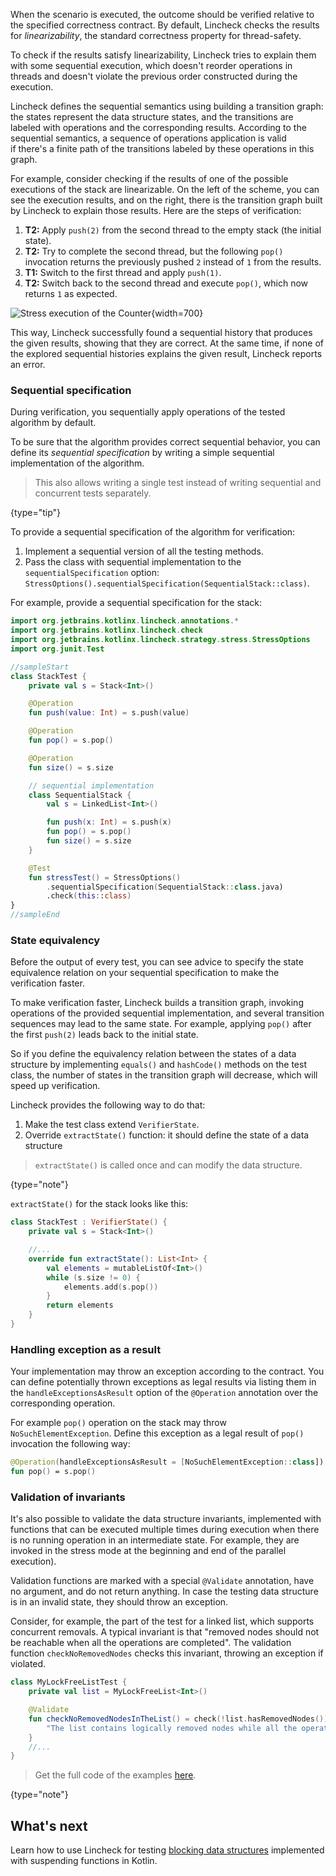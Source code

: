 [//]: # (title: Result verification)

When the scenario is executed, the outcome should be verified relative to the specified correctness contract. By
default, Lincheck checks the results for _linearizability_, the standard correctness property for thread-safety.

To check if the results satisfy linearizability, Lincheck tries to explain them with some sequential execution, which
doesn't reorder operations in threads and doesn't violate the previous order constructed during the execution.

Lincheck defines the sequential semantics using building a transition graph: the states represent the data structure
states, and the transitions are labeled with operations and the corresponding results. According to the sequential
semantics, a sequence of operations application is valid  
if there's a finite path of the transitions labeled by these operations in this graph.

For example, consider checking if the results of one of the possible executions of the stack are linearizable. On the
left of the scheme, you can see the execution results, and on the right, there is the transition graph built by Lincheck
to explain those results. Here are the steps of verification:

1. **T2:** Apply `push(2)` from the second thread to the empty stack (the initial state).
2. **T2:** Try to complete the second thread, but the following `pop()` invocation returns the previously pushed `2`
   instead of `1` from the results.
3. **T1:** Switch to the first thread and apply `push(1)`.
4. **T2:** Switch back to the second thread and execute `pop()`, which now returns `1` as expected.

![Stress execution of the Counter](stack_lts.png){width=700}

This way, Lincheck successfully found a sequential history that produces the given results, showing that they are
correct. At the same time, if none of the explored sequential histories explains the given result, Lincheck reports an
error.

### Sequential specification

During verification, you sequentially apply operations of the tested algorithm by default.

To be sure that the algorithm provides correct sequential behavior, you can define its _sequential specification_
by writing a simple sequential implementation of the algorithm.

> This also allows writing a single test instead of writing sequential and concurrent tests separately.
>
{type="tip"}

To provide a sequential specification of the algorithm for verification:

1. Implement a sequential version of all the testing methods.
2. Pass the class with sequential implementation to the `sequentialSpecification` option:
   `StressOptions().sequentialSpecification(SequentialStack::class)`.

For example, provide a sequential specification for the stack:

```kotlin
import org.jetbrains.kotlinx.lincheck.annotations.*
import org.jetbrains.kotlinx.lincheck.check
import org.jetbrains.kotlinx.lincheck.strategy.stress.StressOptions
import org.junit.Test

//sampleStart
class StackTest {
    private val s = Stack<Int>()

    @Operation
    fun push(value: Int) = s.push(value)

    @Operation
    fun pop() = s.pop()

    @Operation
    fun size() = s.size

    // sequential implementation
    class SequentialStack {
        val s = LinkedList<Int>()

        fun push(x: Int) = s.push(x)
        fun pop() = s.pop()
        fun size() = s.size
    }

    @Test
    fun stressTest() = StressOptions()
        .sequentialSpecification(SequentialStack::class.java)
        .check(this::class)
}
//sampleEnd
```

### State equivalency

Before the output of every test, you can see advice to specify the state equivalence relation on your sequential
specification to make the verification faster.

To make verification faster, Lincheck builds a transition graph, invoking operations of the provided sequential
implementation, and several transition sequences may lead to the same state. For example, applying `pop()` after the
first `push(2)` leads back to the initial state.

So if you define the equivalency relation between the states of a data structure by implementing `equals()`
and `hashCode()` methods on the test class, the number of states in the transition graph will decrease, which will speed
up verification.

Lincheck provides the following way to do that:

1. Make the test class extend `VerifierState`.
2. Override `extractState()` function: it should define the state of a data structure

> `extractState()` is called once and can modify the data structure.
>
{type="note"}

`extractState()` for the stack looks like this:

```kotlin
class StackTest : VerifierState() {
    private val s = Stack<Int>()

    //...
    override fun extractState(): List<Int> {
        val elements = mutableListOf<Int>()
        while (s.size != 0) {
            elements.add(s.pop())
        }
        return elements
    }
}
```

### Handling exception as a result

Your implementation may throw an exception according to the contract. You can define potentially thrown exceptions as
legal results via listing them in the `handleExceptionsAsResult` option of the `@Operation` annotation over the
corresponding operation.

For example `pop()` operation on the stack may throw `NoSuchElementException`. Define this exception as a legal result
of `pop()` invocation the following way:

```kotlin
@Operation(handleExceptionsAsResult = [NoSuchElementException::class])
fun pop() = s.pop()
```

### Validation of invariants

It's also possible to validate the data structure invariants, implemented with functions that can be executed multiple
times during execution when there is no running operation in an intermediate state. For example, they are invoked in the
stress mode at the beginning and end of the parallel execution).

Validation functions are marked with a special `@Validate` annotation, have no argument, and do not return anything. In
case the testing data structure is in an invalid state, they should throw an exception.

Consider, for example, the part of the test for a linked list, which supports concurrent removals. A typical invariant
is that "removed nodes should not be reachable when all the operations are completed". The validation
function `checkNoRemovedNodes` checks this invariant, throwing an exception if violated.

```kotlin
class MyLockFreeListTest {
    private val list = MyLockFreeList<Int>()

    @Validate
    fun checkNoRemovedNodesInTheList() = check(!list.hasRemovedNodes()) {
        "The list contains logically removed nodes while all the operations are completed: $list"
    }
    //...
}
```

> Get the full code of the examples [here](https://github.com/Kotlin/kotlinx-lincheck/blob/guide/src/jvm/test/org/jetbrains/kotlinx/lincheck/test/guide/StackTest.kt).
>
{type="note"}

## What's next

Learn how to use Lincheck for testing [blocking data structures](blocking-data-structures.md) implemented with suspending
functions in Kotlin.